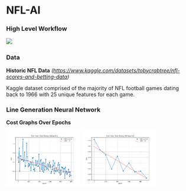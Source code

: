 # NFL-AI

### High Level Workflow
![](https://lh7-rt.googleusercontent.com/docsz/AD_4nXcLU08nA7xFEh2n-G2vPRhgB7C-RNrSskxoLcIsmzaxXvvpyi97RkeW8JKXiHvtuUsrKfw0YGRd32pfzIEnstnyN1ctUw3dLtdvALLhKkQZOGvNVYQXQJa4HXm-2MkWmFJgWL4fSIbptZzcJpLHfzo1CLmU?key=AxnRBYyBp3KqZx20flgOOynW)

### Data
**Historic NFL Data** *(https://www.kaggle.com/datasets/tobycrabtree/nfl-scores-and-betting-data)*

Kaggle dataset comprised of the majority of NFL football games dating back to 1966 with 25 unique features for each game.

### Line Generation Neural Network

**Cost Graphs Over Epochs**

<img src="Media/cost_10.png" alt="Cost Graph - 10 Epochs" width="40%"> <img src="Media/cost_100.png" alt="Cost Graph - 100 Epochs" width="40%">
